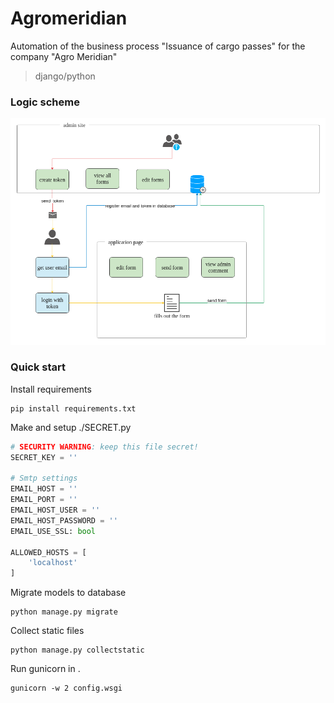 # Agromeridian
Automation of the business process "Issuance of cargo passes" for the company "Agro Meridian"
>django/python

### Logic scheme
![project scheme](docs/scheme.png)

### Quick start
Install requirements
```shell script
pip install requirements.txt
```
Make and setup ./SECRET.py
``` python
# SECURITY WARNING: keep this file secret!
SECRET_KEY = ''

# Smtp settings
EMAIL_HOST = ''
EMAIL_PORT = ''
EMAIL_HOST_USER = ''
EMAIL_HOST_PASSWORD = ''
EMAIL_USE_SSL: bool

ALLOWED_HOSTS = [
    'localhost'
]
```

Migrate models to database
```shell script
python manage.py migrate
```

Collect static files
```shell script
python manage.py collectstatic
```


Run gunicorn in .
```shell script
gunicorn -w 2 config.wsgi 
```